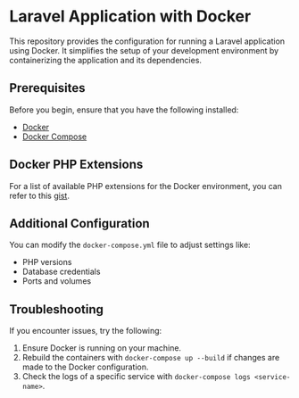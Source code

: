 
# Laravel Application with Docker

This repository provides the configuration for running a Laravel application using Docker. It simplifies the setup of your development environment by containerizing the application and its dependencies.

## Prerequisites

Before you begin, ensure that you have the following installed:

- [Docker](https://www.docker.com/get-started)
- [Docker Compose](https://docs.docker.com/compose/)


## Docker PHP Extensions

For a list of available PHP extensions for the Docker environment, you can refer to this [gist](https://gist.github.com/chronon/95911d21928cff786e306c23e7d1d3f3).

## Additional Configuration

You can modify the `docker-compose.yml` file to adjust settings like:
- PHP versions
- Database credentials
- Ports and volumes

## Troubleshooting

If you encounter issues, try the following:
1. Ensure Docker is running on your machine.
2. Rebuild the containers with `docker-compose up --build` if changes are made to the Docker configuration.
3. Check the logs of a specific service with `docker-compose logs <service-name>`.
